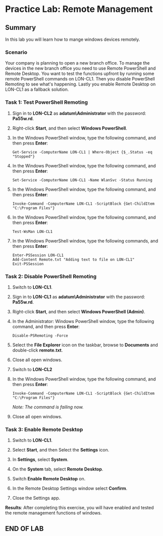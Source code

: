 # Practice Lab: Remote Management 

## Summary

In this lab you will learn how to mange windows devices remotely.

### Scenario

Your company is planning to open a new branch office. To manage the devices in the new branch office you need to use Remote PowerShell and Remote Desktop. You want to test the functions upfront by running some remote PowerShell commands on LON-CL1. Then you disable PowerShell Remoting to see what's happening. Lastly you enable Remote Desktop on LON-CL1 as a fallback solution.

### Task 1: Test PowerShell Remoting

1. Sign in to **LON-CL2** as **adatum\\Administrator** with the password: **Pa55w.rd**.

1. Right-click **Start**, and then select **Windows PowerShell**.

1. In the Windows PowerShell window, type the following command, and then press **Enter**:

    ```pwsh
    Get-Service -ComputerName LON-CL1 | Where-Object {$_.Status -eq "Stopped"}
    ```

1. In the Windows PowerShell window, type the following command, and then press **Enter**:

    ```pwsh
    Set-Service -ComputerName LON-CL1 -Name WlanSvc -Status Running
    ```

1. In the Windows PowerShell window, type the following command, and then press **Enter**:

    ```pwsh
    Invoke-Command -ComputerName LON-CL1 -ScriptBlock {Get-ChildItem "C:\Program Files"}
    ```

1. In the Windows PowerShell window, type the following command, and then press **Enter**:

    ```pwsh
    Test-WsMan LON-CL1
    ```

1. In the Windows PowerShell window, type the following commands, and then press **Enter**:

    ```pwsh
    Enter-PSSession LON-CL1
    Add-Content Remote.txt "Adding text to file on LON-CL1"
    Exit-PSSession
    ```

### Task 2: Disable PowerShell Remoting

1. Switch to **LON-CL1**.

1. Sign in to **LON-CL1** as **adatum\\Administrator** with the password: **Pa55w.rd**.

1. Right-click **Start**, and then select **Windows PowerShell (Admin)**.

1. In the Administrator: Windows PowerShell window, type the following command, and then press **Enter**:

    ```pwsh
    Disable-PSRemoting -Force
    ```

1. Select the **File Explorer** icon on the taskbar, browse to **Documents** and double-click **remote.txt**.

1. Close all open windows.

1. Switch to **LON-CL2**

1. In the Windows PowerShell window, type the following command, and then press **Enter**:

    ```pwsh
    Invoke-Command -ComputerName LON-CL1 -ScriptBlock {Get-ChildItem "C:\Program Files"}
    ```

    _Note: The command is failing now._

1. Close all open windows.

### Task 3: Enable Remote Desktop

1. Switch to **LON-CL1**.

1. Select **Start**, and then Select the **Settings** icon.

1. In **Settings**, select **System**.

1. On the **System** tab, select **Remote Desktop**.

1. Switch **Enable Remote Desktop** on.

1. In the Remote Desktop Settings window select **Confirm**.

1. Close the Settings app.

**Results**: After completing this exercise, you will have enabled and tested the remote management functions of windows.

## END OF LAB
